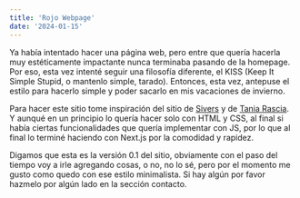 ```yaml
---
title: 'Rojo Webpage'
date: '2024-01-15'
---
```


Ya había intentado hacer una página web, pero entre que quería hacerla muy estéticamente impactante nunca terminaba pasando de la homepage. Por eso, esta vez intenté seguir una filosofía diferente, el KISS (Keep It Simple Stupid, o mantenlo simple, tarado). Entonces, esta vez, antepuse el estilo para hacerlo simple y poder sacarlo en mis vacaciones de invierno. 

Para hacer este sitio tome inspiración del sitio de [Sivers](https://sive.rs/) y de [Tania Rascia](https://www.taniarascia.com/). Y aunqué en un principio lo quería hacer solo con HTML y CSS, al final si había ciertas funcionalidades que quería implementar con JS, por lo que al final lo terminé haciendo con Next.js por la comodidad y rapidez. 

Digamos que esta es la versión 0.1 del sitio, obviamente con el paso del tiempo voy a irle agregando cosas, o no, no lo sé, pero por el momento me gusto como quedo con ese estilo minimalista. Si hay algún por favor hazmelo por algún lado en la sección contacto. 
